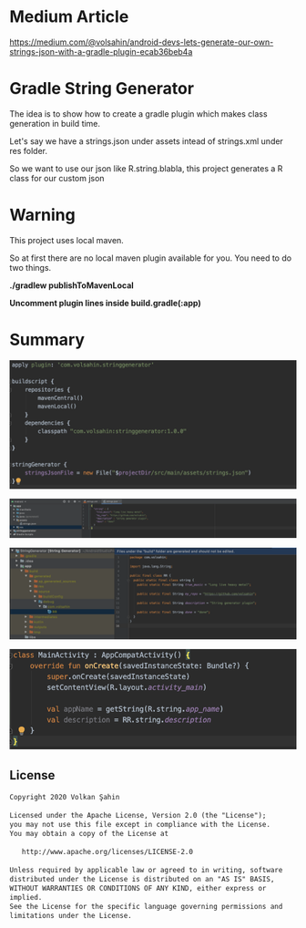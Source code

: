 # Medium Article 
https://medium.com/@volsahin/android-devs-lets-generate-our-own-strings-json-with-a-gradle-plugin-ecab36beb4a

# Gradle String Generator 
The idea is to show how to create a gradle plugin which makes class generation in build time.

Let's say we have a strings.json under assets intead of strings.xml under res folder.

So we want to use our json like R.string.blabla, this project generates a R class for our custom json

# Warning
This project uses local maven.

So at first there are no local maven plugin available for you. You need to do two things.

<b>./gradlew publishToMavenLocal </b>

<b>Uncomment plugin lines inside build.gradle(:app)</b>

# Summary
<p align="center">
  <img src="https://github.com/volsahin/string-generator-plugin/blob/master/assets/pluginsample.png">
</p>
<p align="center">
  <img src="https://github.com/volsahin/string-generator-plugin/blob/master/assets/stringsjson.png">
</p>
<p align="center">
  <img src="https://github.com/volsahin/string-generator-plugin/blob/master/assets/generatedr.png">
</p>
<p align="center">
  <img src="https://github.com/volsahin/string-generator-plugin/blob/master/assets/finalstate.png">
</p>

## License

    Copyright 2020 Volkan Şahin

    Licensed under the Apache License, Version 2.0 (the "License");
    you may not use this file except in compliance with the License.
    You may obtain a copy of the License at

       http://www.apache.org/licenses/LICENSE-2.0

    Unless required by applicable law or agreed to in writing, software
    distributed under the License is distributed on an "AS IS" BASIS,
    WITHOUT WARRANTIES OR CONDITIONS OF ANY KIND, either express or implied.
    See the License for the specific language governing permissions and
    limitations under the License.
